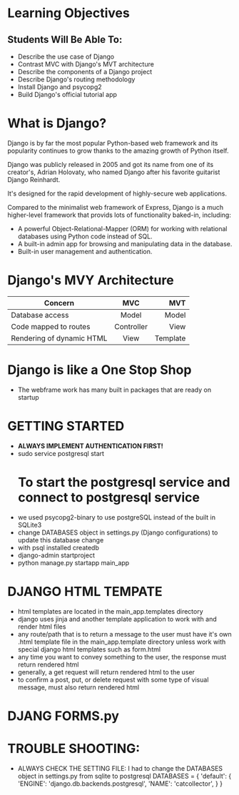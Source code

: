 # Learning Objectives
## Students Will Be Able To:
- Describe the use case of Django
- Contrast MVC with Django's MVT architecture
- Describe the components of a Django project
- Describe Django's routing methodology
- Install Django and psycopg2
- Build Django's official tutorial app

# What is Django?
Django is by far the most popular Python-based web framework and its popularity continues to grow thanks to the amazing growth of Python itself.

Django was publicly released in 2005 and got its name from one of its creator's, Adrian Holovaty, who named Django after his favorite guitarist Django Reinhardt.

It's designed for the rapid development of highly-secure web applications.

Compared to the minimalist web framework of Express, Django is a much higher-level framework that provids lots of functionality baked-in, including:

- A powerful Object-Relational-Mapper (ORM) for working with relational databases using Python code instead of SQL.
- A built-in admin app for browsing and manipulating data in the database.
- Built-in user management and authentication.

# Django's MVY Architecture
| Concern                   |     MVC     |    MVT   |
|---------------------------|:-----------:|---------:|
| Database access           | Model       | Model    |
| Code mapped to routes     | Controller  | View     |
| Rendering of dynamic HTML | View        | Template |

# Django is like a One Stop Shop
- The webframe work has many built in packages that are ready on startup

# GETTING STARTED
-  **ALWAYS IMPLEMENT AUTHENTICATION FIRST!**
- sudo service postgresql start
    # To start the postgresql service and connect to postgresql service
- we used psycopg2-binary to use postgreSQL instead of the built in SQLite3
- change DATABASES object in settings.py (Django configurations) to update this database change
- with psql installed createdb <dbname>
- django-admin startproject <dbname>
- python manage.py startapp main_app

# DJANGO HTML TEMPATE
- html templates are located in the main_app.templates directory
- django uses jinja and another template application to work with and render html files
- any route/path that is to return a message to the user must have it's own .html template file in the main_app.template directory unless work with special django html templates such as form.html
- any time you want to convey something to the user, the response must return rendered html
- generally, a get request will return rendered html to the user
- to confirm a post, put, or delete request with some type of visual message, must also return rendered html

# DJANG FORMS.py

# TROUBLE SHOOTING:
- ALWAYS CHECK THE SETTING FILE:
    I had to change the DATABASES object in settings.py from sqlite to postgresql
DATABASES = {
    'default': {
        'ENGINE': 'django.db.backends.postgresql',
        'NAME': 'catcollector',
    }
}